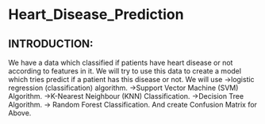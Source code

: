 # Heart_Disease_Prediction

INTRODUCTION:
--------------
We have a data which classified if patients have heart disease or not according to features in it. We will try to use this data to create a model which tries predict if a patient has this disease or not. We will use 
->logistic regression (classification) algorithm.
->Support Vector Machine (SVM) Algorithm.
->K-Nearest Neighbour (KNN) Classification.
->Decision Tree Algorithm.
-> Random Forest Classification.
And create Confusion Matrix for Above.
